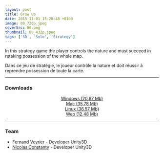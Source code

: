 ```yaml
---
layout: post
title: Grow Up
date: 2015-11-01 15:28:48 +0100
image: 00_720p.jpeg
coverSrc: 00.png
thumbnail: 00_432p.jpeg
tags: ['3D', 'Solo', 'Strategy']
---
```

In this strategy game the player controls the nature and must succeed in retaking possession of the whole map.

Dans ce jeu de stratégie, le joueur contrôle la nature et doit réussir à reprendre possession de toute la carte.

***

### Downloads
<p style="text-align: center;margin: 0;"><a href="https://1drv.ms/u/s!AoYk8X2I2PMgg5gIMmsSAtIZTg_YAw?e=iaHx1n">Windows (20.97 Mb)</a></p>
<p style="text-align: center;margin: 0;"><a href="https://1drv.ms/u/s!AoYk8X2I2PMgg5gJf3s_4i1-hTIguw?e=bxezTN">Mac (35.78 Mb)</a></p>
<p style="text-align: center;margin: 0;"><a href="https://1drv.ms/u/s!AoYk8X2I2PMgg5gKdOQoSZ_6IIvGTA?e=TQ9s5V">Linux (36.57 Mb)</a></p>
<p style="text-align: center;margin: 0;"><a href="https://1drv.ms/u/s!AoYk8X2I2PMgg5gEXAOXglHicsccmQ?e=jivSgg">Web (12.48 Mb)</a></p>

***

### Team
* [Fernand Veyrier](https://www.linkedin.com/in/fernand-veyrier-26372596/) - Developer Unity3D
* [Nicolas Constanty](https://fr.linkedin.com/in/nicolas-constanty-653232113) - Developer Unity3D
